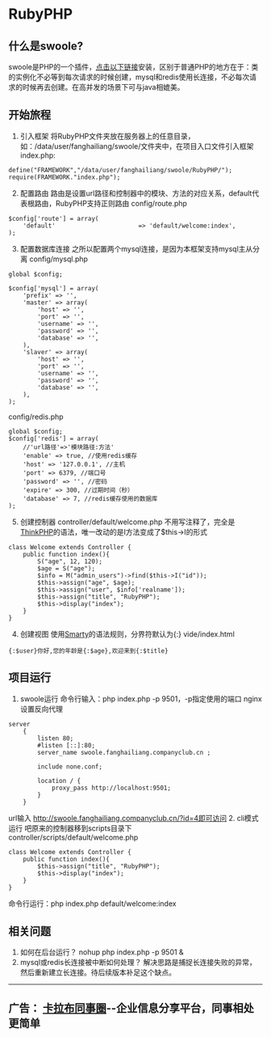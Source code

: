 # RubyPHP
## 什么是swoole?
swoole是PHP的一个插件，[点击以下链接](https://www.w3cschool.cn/swoole/swoole-install.html)安装，区别于普通PHP的地方在于：类的实例化不必等到每次请求的时候创建，mysql和redis使用长连接，不必每次请求的时候再去创建。在高并发的场景下可与java相媲美。
## 开始旅程
1. 引入框架
将RubyPHP文件夹放在服务器上的任意目录，如：/data/user/fanghailiang/swoole/文件夹中，在项目入口文件引入框架
index.php:
```
define("FRAMEWORK","/data/user/fanghailiang/swoole/RubyPHP/");
require(FRAMEWORK."index.php");
```
2. 配置路由
路由是设置url路径和控制器中的模块、方法的对应关系，default代表根路由，RubyPHP支持正则路由
config/route.php
```
$config['route'] = array(
	'default'						=> 'default/welcome:index',
);
```
3. 配置数据库连接
之所以配置两个mysql连接，是因为本框架支持mysql主从分离
config/mysql.php
```
global $config;

$config['mysql'] = array(
	'prefix' => '',
	'master' => array(
		'host' => '',
		'port' => '',
		'username' => '',
		'password' => '',
		'database' => '',
	),
	'slaver' => array(
		'host' => '',
		'port' => '',
		'username' => '',
		'password' => '',
		'database' => '',
	),
);
```
config/redis.php
```
global $config;
$config['redis'] = array(
	//'url路径'=>'模块路径:方法'
	'enable' => true, //使用redis缓存
	'host' => '127.0.0.1', //主机
	'port' => 6379, //端口号
	'password' => '', //密码
	'expire' => 300, //过期时间（秒）
	'database' => 7, //redis缓存使用的数据库
);
```
5. 创建控制器
controller/default/welcome.php
不用写注释了，完全是[ThinkPHP](http://document.thinkphp.cn/manual_3_2.html)的语法，唯一改动的是I方法变成了$this->I的形式
```
class Welcome extends Controller {
	public function index(){
		S("age", 12, 120);
		$age = S("age");
		$info = M("admin_users")->find($this->I("id"));
		$this->assign("age", $age);
		$this->assign("user", $info['realname']);
		$this->assign("title", "RubyPHP");
		$this->display("index");
	}
}
```
4. 创建视图
使用[Smarty](https://www.yiibai.com/smarty/)的语法规则，分界符默认为{:}
vide/index.html
```
{:$user}你好,您的年龄是{:$age},欢迎来到{:$title}
```
## 项目运行
1. swoole运行
命令行输入：php index.php -p 9501，-p指定使用的端口
nginx 设置反向代理
```
server                                                                                                                                                                      
    {   
        listen 80; 
        #listen [::]:80;
        server_name swoole.fanghailiang.companyclub.cn ;

        include none.conf;
    
        location / { 
            proxy_pass http://localhost:9501;
        }   
    }
```
url输入 http://swoole.fanghailiang.companyclub.cn/?id=4即可访问
2. cli模式运行
吧原来的控制器移到scripts目录下
controller/scripts/default/welcome.php
```
class Welcome extends Controller {
	public function index(){
		$this->assign("title", "RubyPHP");
		$this->display("index");
	}
}
```
命令行运行：php index.php default/welcome:index
## 相关问题
1. 如何在后台运行？
nohup php index.php -p 9501 &
2. mysql或redis长连接被中断如何处理？
解决思路是捕捉长连接失败的异常，然后重新建立长连接。待后续版本补足这个缺点。
--------------------------------------------------
广告：
[卡拉布同事圈](http://www.companyclub.cn/downloadapp?_s=github)--企业信息分享平台，同事相处更简单
--------------------------------------------------